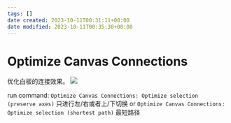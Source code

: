 ```yaml
---
tags: []
date created: 2023-10-11T00:31:11+08:00
date modified: 2023-10-11T00:35:38+08:00
---
```


# Optimize Canvas Connections

优化白板的连接效果。
![](../_assets/Pasted%20image%2020231011003115.png)

run command:
`Optimize Canvas Connections: Optimize selection (preserve axes)` 只进行左/右或者上/下切换
or
`Optimize Canvas Connections: Optimize selection (shortest path)` 最短路径
